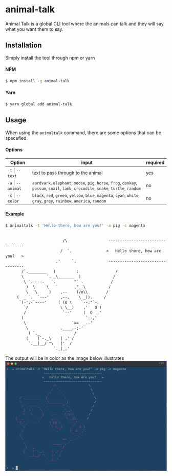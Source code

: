 # animal-talk

Animal Talk is a global CLI tool where the animals can talk and they will say what you want them to say.

## Installation

Simply install the tool through npm or yarn

#### NPM

```bash
$ npm install -g animal-talk
```

#### Yarn

```bash
$ yarn global add animal-talk
```

## Usage

When using the `animaltalk` command, there are some options that can be specefied.

#### Options

| Option             | input                                                                                                                                  | required |
| ------------------ | -------------------------------------------------------------------------------------------------------------------------------------- | -------- |
| `-t` \| `--text`   | text to pass through to the animal                                                                                                     | yes      |
| `-a` \| `--animal` | `aardvark`, `elephant`, `moose`, `pig`, `horse`, `frog`, `donkey`, `possum`, `snail`, `lamb`, `crocodile`, `snake`, `turtle`, `random` | no       |
| `-c` \| `--color`  | `black`, `red`, `green`, `yellow`, `blue`, `magenta`, `cyan`, `white`, `gray`, `grey`, `rainbow`, `america`, `random`                  | no       |

#### Example

```bash
$ animaltalk -t 'Hello there, how are you?' -a pig -c magenta
```

```

                         /\                  ---------------------------------
                        /  `.               <   Hello there, how are you?   >
                      ,'     `.              ---------------------------------
       /`.________   (         :                /
       \          `. _\_______  )              /
        \ `.----._  `.        "`-.            /
         )  \     \   `       ,"__\          /
         \   \     )    ,--    (/o\\        /
     (  _ `.  `---'     ,--.    \ _)).     /
      `(-',-`----'     ( (O \    `--,"`-.
        `/              \ \__)    ,'   O )
        /                `--'     (  O  ,'
       (                           `--,'
        \                    `==  _.-'
         \              .____.-;-'
          ) `._               /
         (    |`-._\    | ,' /
          `.__|__/ "\   |'  /
                     `._|_,'
```

The output will be in color as the image below illustrates
![Output example](./docs/output.png)
